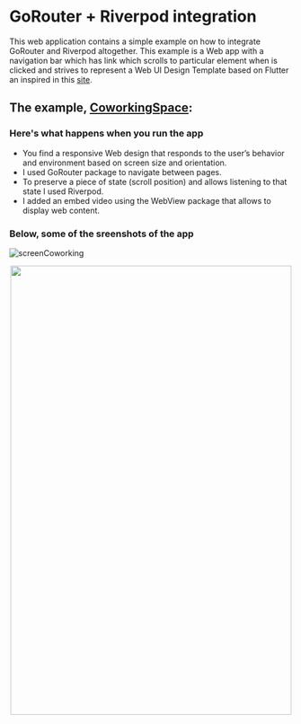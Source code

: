 # GoRouter + Riverpod integration
This web application contains a simple example on how to integrate GoRouter and Riverpod altogether. This example is a Web app with a navigation bar which has link which scrolls to particular element when is clicked and strives to represent a Web UI Design Template based on Flutter an inspired in this [site](https://workvillenyc.com/coworking-space-meeting-rooms/?gad=1&gclid=CjwKCAjwsKqoBhBPEiwALrrqiKVOgtr-jDFszw7aWSQSUxV9zeOnDrfH7C14mny-nyvx4quN8MxTmBoCyZkQAvD_BwE).

## The example, [CoworkingSpace](resilient-kelpie-550e38): 

### Here's what happens when you run the app
- You find a responsive Web design that responds to the user’s behavior and environment based on screen size and orientation.
- I used GoRouter package to navigate between pages.
- To preserve a piece of state (scroll position) and allows listening to that state I used Riverpod.
- I added an embed video using the WebView package that allows to display web content.

### Below, some of the sreenshots of the app
![screenCoworking](https://github.com/fersilva362/WebConRiverpod/assets/78646102/74b3abaf-bc5c-40e0-83e6-52d9c8828941)
<p align="center">
  <img width="500" height="800" src="https://github.com/fersilva362/WebConRiverpod/assets/78646102/4b9c46d1-3b70-43cb-89cd-ab2b07de0a10">
</p>

